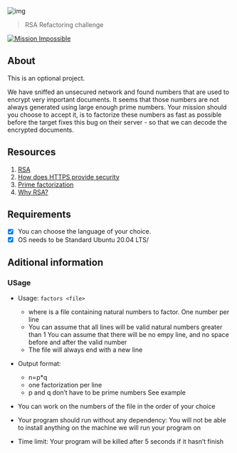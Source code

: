 ![img](https://assets.imaginablefutures.com/media/images/ALX_Logo.max-200x150.png)
> RSA Refactoring challenge

[![Mission Impossible](http://img.youtube.com/vi/XAYhNHhxN0A/0.jpg)](http://www.youtube.com/watch?v=XAYhNHhxN0A "Mission Impossible")


## About
This is an optional project.

We have sniffed an unsecured network and found numbers that are used to encrypt very important documents. It seems that those numbers are not always generated using large enough prime numbers. Your mission should you choose to accept it, is to factorize these numbers as fast as possible before the target fixes this bug on their server - so that we can decode the encrypted documents.


## Resources 
1. [RSA](https://en.wikipedia.org/wiki/RSA_(cryptosystem%29))
2. [How does HTTPS provide security](https://stackoverflow.com/questions/3968095/how-does-https-provide-security)
3. [Prime factorization](https://privacycanada.net/mathematics/prime-factorization/)
4. [Why RSA?](https://jaredatandi.hashnode.dev/rsa-factoring)

## Requirements
* [X] You can choose the language of your choice.
* [X] OS needs to be Standard Ubuntu 20.04 LTS/

## Aditional information
### USage
* Usage: ```factors <file>```
    * where <file> is a file containing natural numbers to factor.
    One number per line
    * You can assume that all lines will be valid natural numbers greater than 1
    You can assume that there will be no empy line, and no space before and after the valid number
    * The file will always end with a new line

* Output format:
    * n=p*q
    * one factorization per line
    * p and q don’t have to be prime numbers
    See example

* You can work on the numbers of the file in the order of your choice
* Your program should run without any dependency: You will not be able to install anything on the machine we will run your program on
* Time limit: Your program will be killed after 5 seconds if it hasn’t finish
